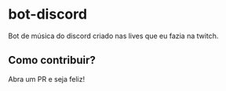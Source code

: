 # bot-discord

Bot de música do discord criado nas lives que eu fazia na twitch.

## Como contribuir?

Abra um PR e seja feliz!
